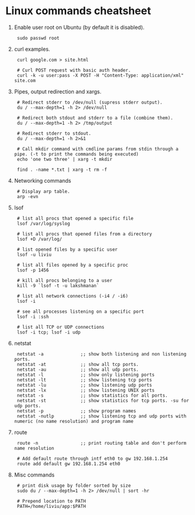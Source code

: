 # Linux commands cheatsheet

1. Enable user root on Ubuntu (by default it is disabled).

        sudo passwd root

1. curl examples.
   
        curl google.com > site.html

        # Curl POST request with basic auth header.
        curl -k -u user:pass -X POST -H "Content-Type: application/xml" site.com

1. Pipes, output redirection and xargs.

        # Redirect stderr to /dev/null (supress stderr output).
        du / --max-depth=1 -h 2> /dev/null

        # Redirect both stdout and stderr to a file (combine them).
        du / --max-depth=1 -h 2> /tmp/output

        # Redirect stderr to stdout.
        du / --max-depth=1 -h 2>&1

        # Call mkdir command with cmdline params from stdin through a pipe. (-t to print the commands being executed)
        echo 'one two three' | xarg -t mkdir

        find . -name *.txt | xarg -t rm -f

1. Networking commands

        # Display arp table.
        arp -evn

1. lsof

        # list all procs that opened a specific file
        lsof /var/log/syslog

        # list all procs that opened files from a directory
        lsof +D /var/log/

        # list opened files by a specific user
        lsof -u liviu

        # list all files opened by a specific proc
        lsof -p 1456

        # kill all procs belonging to a user
        kill -9 `lsof -t -u lakshmanan`

        # list all network connections (-i4 / -i6)
        lsof -i

        # see all processes listening on a specific port
        lsof -i :ssh

        # list all TCP or UDP connections
        lsof -i tcp; lsof -i udp

1. netstat

        netstat -a              ;; show both listening and non listening ports.
        netstat -at             ;; show all tcp ports.
        netstat -au             ;; show all udp ports.
        netstat -l              ;; show only listening ports
        netstat -lt             ;; show listening tcp ports
        netstat -lu             ;; show listening udp ports
        netstat -lx             ;; show listening UNIX ports
        netstat -s              ;; show statistics for all ports.
        netstat -st             ;; show statistics for tcp ports. -su for udp ports.
        netstat -p              ;; show program names
        netstat -nutlp          ;; show listening tcp and udp ports with numeric (no name resolution) and program name

1. route

        route -n                ;; print routing table and don't perform name resolution

        # Add default route through intf eth0 to gw 192.168.1.254
        route add default gw 192.168.1.254 eth0

1. Misc commands

        # print disk usage by folder sorted by size
        sudo du / --max-depth=1 -h 2> /dev/null | sort -hr

        # Prepend location to PATH
        PATH=/home/liviu/app:$PATH
